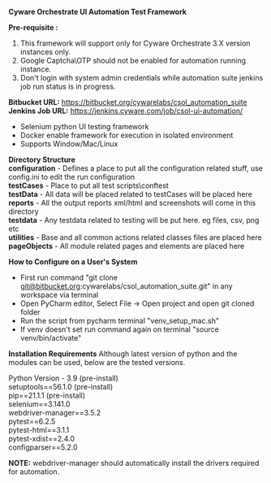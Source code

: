 **Cyware Orchestrate UI Automation Test Framework**

**Pre-requisite :**

1. This framework will support only for Cyware Orchestrate 3.X version instances only.
2. Google Captcha\OTP should not be enabled for automation running instance.
3. Don't login with system admin credentials while automation suite jenkins job run status is in progress.

**Bitbucket URL:** https://bitbucket.org/cywarelabs/csol_automation_suite  
**Jenkins Job URL:** https://jenkins.cyware.com/job/csol-ui-automation/

- Selenium python UI testing framework
- Docker enable framework for execution in isolated environment
- Supports Window/Mac/Linux

**Directory Structure**    
**configuration** - Defines a place to put all the configuration related stuff, use config.ini to edit the run
configuration  
**testCases** - Place to put all test scripts\conftest  
**testData** - All data will be placed related to testCases will be placed here  
**reports** - All the output reports xml/html and screenshots will come in this directory  
**testdata** - Any testdata related to testing will be put here. eg files, csv, png etc    
**utilities** - Base and all common actions related classes files are placed here  
**pageObjects** - All module related pages and elements are placed here

**How to Configure on a User's System**

- First run command "git clone git@bitbucket.org:cywarelabs/csol_automation_suite.git" in any workspace via terminal
- Open PyCharm editor, Select File -> Open project and open git cloned folder
- Run the script from pycharm terminal "venv_setup_mac.sh"
- If venv doesn't set run command again on terminal "source venv/bin/activate"

**Installation Requirements**
Although latest version of python and the modules can be used, below are the tested versions.

Python Version - 3.9 (pre-install)  
setuptools==56.1.0 (pre-install)  
pip==21.1.1 (pre-install)  
selenium==3.141.0  
webdriver-manager==3.5.2  
pytest==6.2.5  
pytest-html==3.1.1  
pytest-xdist==2.4.0  
configparser==5.2.0

**NOTE:** webdriver-manager should automatically install the drivers required for automation.  